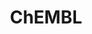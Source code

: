 ---
bigquery: https://console.cloud.google.com/bigquery?p=patents-public-data&d=ebi_chembl&page=dataset
citation: '"The ChEMBL database in 2017." Anna Gaulton, Anne Hersey, Michał Nowotka,
  A Patrícia Bento, Jon Chambers, David Mendez, Prudence Mutowo, Francis Atkinson,
  Louisa J Bellis, Elena Cibrián-Uhalte, Mark Davies, Nathan Dedman, Anneli Karlsson,
  María Paula Magariños, John P Overington, George Papadatos, Ines Smit, Andrew R
  Leach Nucleic acids Research (2017) 45 (Database Issue), D945-D954'
contributors: European Bioinformatics Institute
cost: None
description: ChEMBL Data is a manually curated database of small molecules used in
  drug discovery, including information about existing patented drugs.
documentation: 'schema: https://www.ebi.ac.uk/chembl/db_schema


  '
last_edit: 04/08/2022, 23:26:09
location: https://console.cloud.google.com/marketplace/product/google_patents_public_datasets/chembl
maintained_by: EMBL-EBI, an outstation of European Molecular Biology Laboratory
related_publications: '

  ChEMBL: towards direct deposition of bioassay data.


  Mendez D, Gaulton A, Bento AP, Chambers J, De Veij M, Félix E, Magariños MP, Mosquera
  JF, Mutowo P, Nowotka M, Gordillo-Marañón M, Hunter F, Junco L, Mugumbate G, Rodriguez-Lopez
  M, Atkinson F, Bosc N, Radoux CJ, Segura-Cabrera A, Hersey A, Leach AR.


  — Nucleic Acids Res. 2019; 47(D1):D930-D940. doi: 10.1093/nar/gky1075

  '
schema_fields:
- molecular_mechanism
- l4
- pubmed_id
- assay_organism
- submission_date
- warning_country
- first_in_class
- atc_code
- patent_no
- component_type
- mol_hrac_id
- res_stem_id
- patent_id
- alert_id
- ass_cls_map_id
- route
- action_type
- level5
- compound_key
- targcomp_id
- targrel_id
- standard_type
- delist_flag
- comments
- definition
- sitecomp_id
- stat
- first_approval
- site_id
- relationship_desc
- uo_units
- selectivity_comment
- cell_source_organism
- published_relation
- mol_frac_id
- data_validity_comment
- withdrawn_flag
- sei
- published_type
- availability_type
- activity_count
- tid
- sequence
- co_stem_id
- assay_category
- relationship
- withdrawn_country
- acd_most_bpka
- standard_inchi
- short_name
- qudt_units
- potential_duplicate
- cell_description
- full_mwt
- ddd_value
- bto_id
- tid_fixed
- applicant_full_name
- assay_class_id
- usan_stem
- site_residues
- src_description
- stem_class
- cx_logp
- actsm_id
- syn_type
- site_name
- abstract
- orig_description
- oral
- research_stem
- ad_type
- molregno
- drug_record_id
- direct_interaction
- usan_year
- l2
- cx_logd
- hrac_code
- set_name
- efo_term
- relationship_type
- smarts
- mol_irac_id
- bei
- prod_pat_id
- company
- binding_site_comment
- curation_comment
- mechanism_of_action
- ref_id
- assay_desc
- heavy_atoms
- downgraded
- status
- prodrug
- mc_organism
- toid
- level3_description
- polymer_flag
- alert_set_id
- assay_cell_type
- protein_class_synonym
- efo_id
- molsyn_id
- confidence_score
- level4_description
- doi
- product_id
- molecular_species
- level1
- mesh_id
- last_page
- level1_description
- cell_name
- active_ingredient
- ddd_id
- metabolite_record_id
- authors
- full_molformula
- patent_expire_date
- tax_id
- bao_id
- aromatic_rings
- bao_endpoint
- curated_by
- chirality
- level3
- who_extra
- num_ro5_violations
- domain_id
- record_id
- irac_code
- target_desc
- log_id
- drug_product_flag
- mecref_id
- max_phase_for_ind
- creation_date
- hba
- mesh_heading
- ingredient
- year
- published_value
- go_id
- domain_type
- molfile
- frac_code
- chebi_par_id
- level2
- acd_logp
- cx_most_apka
- activity_id
- entity_id
- std_act_id
- mec_id
- drug_substance_flag
- updated_on
- hbd
- enzyme_name
- rgid
- entity_type
- component_id
- dosed_ingredient
- assay_type
- withdrawn_reason
- normal_range_min
- mw_monoisotopic
- compound_name
- assay_source
- lle
- related_tid
- mc_tax_id
- synonyms
- accession
- inorganic_flag
- mc_target_name
- ddd_comment
- published_units
- nda_type
- cell_id
- canonical_smiles
- assay_id
- black_box_warning
- ap_id
- comp_class_id
- ref_type
- mutation
- usan_stem_definition
- text_value
- aidx
- standard_units
- type
- withdrawn_class
- parenteral
- cx_most_bpka
- journal
- molecule_type
- prediction_method
- warning_description
- target_type
- class_level
- oc_id
- drugind_id
- approval_date
- db_source
- met_comment
- helm_notation
- value
- l6
- num_alerts
- rtb
- label
- component_synonym
- l8
- parent_id
- indref_id
- l3
- end_position
- comp_go_id
- alert_name
- disease_efficacy
- warning_id
- active_molregno
- alogp
- therapeutic_flag
- source_domain_id
- species_group_flag
- parent_molregno
- trade_name
- le
- hrac_class_id
- source
- mc_target_accession
- strength
- homologue
- usan_substem
- ddd_units
- volume
- src_id
- src_short_name
- acd_most_apka
- mechanism_comment
- description
- annotation
- topical
- compd_id
- protein_class_id
- standard_flag
- frac_class_id
- predbind_id
- pathway_id
- ref_url
- major_class
- doc_id
- pchembl_value
- cidx
- warning_type
- doc_type
- assay_test_type
- clo_id
- organism
- domain_name
- max_phase
- standard_value
- parent_type
- updated_by
- activity_comment
- irac_class_id
- compsyn_id
- parent_go_id
- tissue_id
- warning_year
- level2_description
- bao_format
- title
- as_id
- cl_lincs_id
- who_name
- normal_range_max
- indication_class
- assay_tissue
- protein_class_desc
- standard_relation
- version
- assay_subcellular_fraction
- previous_company
- standard_text_value
- assay_param_id
- formulation_id
- publication_number
- parameter_type
- result_flag
- pathway_key
- metref_id
- start_position
- target_mapping
- assay_tax_id
- structure_type
- db_version
- cell_ontology_id
- acd_logd
- mc_target_type
- variant_id
- patent_use_code
- l5
- units
- src_compound_id
- standard_upper_value
- qed_weighted
- name
- country
- met_conversion
- warnref_id
- subgroup
- ro3_pass
- caloha_id
- src_assay_id
- usan_stem_id
- protclasssyn_id
- domain_description
- hba_lipinski
- num_lipinski_ro5_violations
- mol_atc_id
- confidence
- l7
- stem
- idx
- class_type
- tbl
- parameter_value
- assay_strain
- cpd_str_alert_id
- cell_source_tax_id
- substrate_record_id
- issue
- l1
- aspect
- path
- ridx
- ddd_admr
- natural_product
- cell_source_tissue
- isoform
- cellosaurus_id
- dosage_form
- hbd_lipinski
- upper_value
- level4
- chembl_id
- withdrawn_year
- job_id
- mw_freebase
- smid
- biocomp_id
- psa
- warning_class
- met_id
- first_page
- priority
- enzyme_tid
- uberon_id
- last_active
- innovator_company
- relation
- standard_inchi_key
- sequence_md5sum
- pref_name
shortname: chembl
tags:
- biotechnology
- health
- chemical
- bioinformatics
- medical
terms_of_use: CC BY-SA 3.0
title: ChEMBL
uuid: e232a192-965c-4ec9-904c-155b6dfe56c5
---